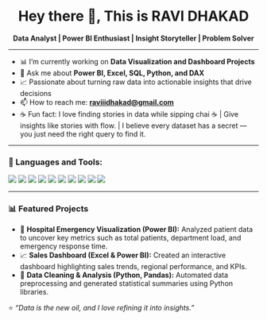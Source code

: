 <h1 align="center">Hey there 👋, This is RAVI DHAKAD</h1>

<p align="center">
  <b>Data Analyst | Power BI Enthusiast | Insight Storyteller | Problem Solver</b>
</p>

---

- 📊 I’m currently working on **Data Visualization and Dashboard Projects**
- 💬 Ask me about **Power BI, Excel, SQL, Python, and DAX**
- 📈 Passionate about turning raw data into actionable insights that drive decisions
- 📫 How to reach me: **[raviiidhakad@gmail.com](mailto:raviiidhakad@gmail.com)**
- ☕ Fun fact: I love finding stories in data while sipping chai ☕ | Give insights like stories with flow. | I believe every dataset has a secret — you just need the right query to find it.
---

### 🧰 Languages and Tools:
<p align="left">
  <img src="https://img.shields.io/badge/PowerBI-F2C811?style=for-the-badge&logo=Power%20BI&logoColor=black"/>
  <img src="https://img.shields.io/badge/Microsoft%20Excel-217346?style=for-the-badge&logo=microsoft-excel&logoColor=white"/>
  <img src="https://img.shields.io/badge/Python-3776AB?style=for-the-badge&logo=python&logoColor=white"/>
  <img src="https://img.shields.io/badge/SQL-316192?style=for-the-badge&logo=postgresql&logoColor=white"/>
  <img src="https://img.shields.io/badge/Pandas-150458?style=for-the-badge&logo=pandas&logoColor=white"/>
  <img src="https://img.shields.io/badge/Numpy-013243?style=for-the-badge&logo=numpy&logoColor=white"/>
  <img src="https://img.shields.io/badge/Matplotlib-11557C?style=for-the-badge&logo=plotly&logoColor=white"/>
  <img src="https://img.shields.io/badge/Seaborn-7A68AD?style=for-the-badge&logo=python&logoColor=white"/>
  <img src="https://img.shields.io/badge/Git-F05033?style=for-the-badge&logo=git&logoColor=white"/>
  <img src="https://img.shields.io/badge/GitHub-181717?style=for-the-badge&logo=github&logoColor=white"/>
</p>

---

### 📊 Featured Projects
- 🏥 **Hospital Emergency Visualization (Power BI):** Analyzed patient data to uncover key metrics such as total patients, department load, and emergency response time.  
- 📈 **Sales Dashboard (Excel & Power BI):** Created an interactive dashboard highlighting sales trends, regional performance, and KPIs.  
- 🐍 **Data Cleaning & Analysis (Python, Pandas):** Automated data preprocessing and generated statistical summaries using Python libraries.  


⭐ *“Data is the new oil, and I love refining it into insights.”*
